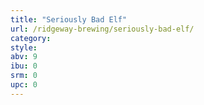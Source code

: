```yaml
---
title: "Seriously Bad Elf"
url: /ridgeway-brewing/seriously-bad-elf/
category: 
style: 
abv: 9
ibu: 0
srm: 0
upc: 0
---
```


